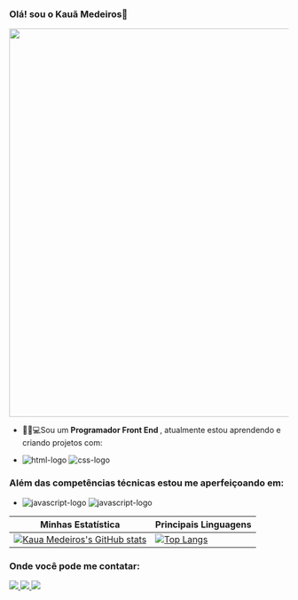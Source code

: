 ### Olá! sou o Kauã Medeiros👋

<img width="700px" src="https://media-exp1.licdn.com/dms/image/C4E16AQG3vFE-SygfMA/profile-displaybackgroundimage-shrink_200_800/0/1656968940013?e=1662595200&v=beta&t=8NCIeH2QsMVONSmwjQ3uG_cI26smGi8qoZUPfaM3KSo"/>

- 👨‍💻💻Sou um <b> Programador Front End </b> , atualmente estou aprendendo e criando projetos com: <br>

 - <img src="https://img.shields.io/badge/HTML5-E34F26?style=for-the-badge&logo=html5&logoColor=white" alt="html-logo"/> <img src="https://img.shields.io/badge/CSS3-1572B6?style=for-the-badge&logo=css3&logoColor=white" alt="css-logo"/>
  
### Além das competências técnicas estou me aperfeiçoando em:

- <img src="https://img.shields.io/badge/JavaScript-323330?style=for-the-badge&logo=javascript&logoColor=F7DF1E" alt="javascript-logo"/> <img src="https://img.shields.io/badge/React-20232A?style=for-the-badge&logo=react&logoColor=61DAFB" alt="javascript-logo"/>

|Minhas Estatística|Principais Linguagens |
|------------------|-------------|
|[![Kaua Medeiros's GitHub stats](https://github-readme-stats.vercel.app/api?username=kauamath)](https://github.com/anuraghazra/github-readme-stats)| [![Top Langs](https://github-readme-stats.vercel.app/api/top-langs/?username=kauamath)](https://github.com/anuraghazra/github-readme-stats)

### Onde você pode me contatar:
<p>
<a href="https://www.linkedin.com/in/kauã-medeiros-dev/"> 
	<img src="https://img.shields.io/badge/LinkedIn-0077B5?style=for-the-badge&logo=linkedin&logoColor=white" />
<a href="mailto:contato.kauamedeiros@gmail.com"> 
	<img src="https://img.shields.io/badge/Gmail-D14836?style=for-the-badge&logo=gmail&logoColor=white" />
 <a/>
 <a href="https://www.instagram.com/k.matheus/"> 
	<img src="https://img.shields.io/badge/Instagram-E4405F?style=for-the-badge&logo=instagram&logoColor=white" />
 <a/><br><br>

